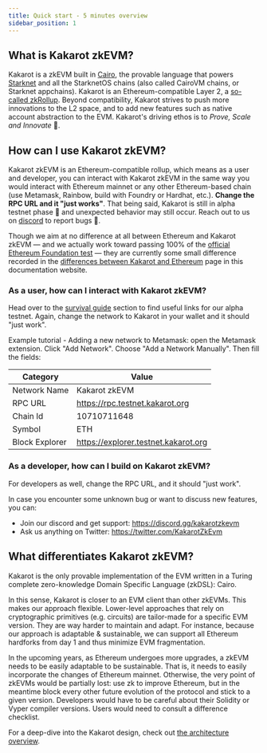 ```yaml
---
title: Quick start - 5 minutes overview
sidebar_position: 1
---
```


## What is Kakarot zkEVM?

Kakarot is a zkEVM built in [Cairo](https://www.cairo-lang.org/), the provable
language that powers [Starknet](https://starkware.co/starknet/) and all the
StarknetOS chains (also called CairoVM chains, or Starknet appchains). Kakarot
is an Ethereum-compatible Layer 2, a
[so-called zkRollup](https://ethereum.org/developers/docs/scaling/zk-rollups).
Beyond compatibility, Kakarot strives to push more innovations to the L2 space,
and to add new features such as native account abstraction to the EVM. Kakarot's
driving ethos is to _Prove, Scale and Innovate_ 🥕.

## How can I use Kakarot zkEVM?

Kakarot zkEVM is an Ethereum-compatible rollup, which means as a user and
developer, you can interact with Kakarot zkEVM in the same way you would
interact with Ethereum mainnet or any other Ethereum-based chain (use Metamask,
Rainbow, build with Foundry or Hardhat, etc.). **Change the RPC URL and it "just
works"**. That being said, Kakarot is still in alpha testnet phase 🚧 and
unexpected behavior may still occur. Reach out to us on
[discord](https://discord.gg/kakarotzkevm) to report bugs 🐛.

Though we aim at no difference at all between Ethereum and Kakarot zkEVM — and
we actually work toward passing 100% of the
[official Ethereum Foundation test](https://github.com/ethereum/tests) — they
are currently some small difference recorded in the
[differences between Kakarot and Ethereum](differences) page in this
documentation website.

### As a user, how can I interact with Kakarot zkEVM?

Head over to the [survival guide](survival-guide) section to find useful links
for our alpha testnet. Again, change the network to Kakarot in your wallet and
it should "just work".

Example tutorial - Adding a new network to Metamask: open the Metamask
extension. Click "Add Network". Choose "Add a Network Manually". Then fill the
fields:

| Category       | Value                                |
| -------------- | ------------------------------------ |
| Network Name   | Kakarot zkEVM                        |
| RPC URL        | https://rpc.testnet.kakarot.org      |
| Chain Id       | 10710711648                          |
| Symbol         | ETH                                  |
| Block Explorer | https://explorer.testnet.kakarot.org |

### As a developer, how can I build on Kakarot zkEVM?

For developers as well, change the RPC URL, and it should "just work".

In case you encounter some unknown bug or want to discuss new features, you can:

- Join our discord and get support: https://discord.gg/kakarotzkevm
- Ask us anything on Twitter: https://twitter.com/KakarotZkEvm

## What differentiates Kakarot zkEVM?

Kakarot is the only provable implementation of the EVM written in a Turing
complete zero-knowledge Domain Specific Language (zkDSL): Cairo.

In this sense, Kakarot is closer to an EVM client than other zkEVMs. This makes
our approach flexible. Lower-level approaches that rely on cryptographic
primitives (e.g. circuits) are tailor-made for a specific EVM version. They are
way harder to maintain and adapt. For instance, because our approach is
adaptable & sustainable, we can support all Ethereum hardforks from day 1 and
thus minimize EVM fragmentation.

In the upcoming years, as Ethereum undergoes more upgrades, a zkEVM needs to be
easily adaptable to be sustainable. That is, it needs to easily incorporate the
changes of Ethereum mainnet. Otherwise, the very point of zkEVMs would be
partially lost: use zk to improve Ethereum, but in the meantime block every
other future evolution of the protocol and stick to a given version. Developers
would have to be careful about their Solidity or Vyper compiler versions. Users
would need to consult a difference checklist.

For a deep-dive into the Kakarot design, check out
[the architecture overview](architecture/understanding-zkevm).

